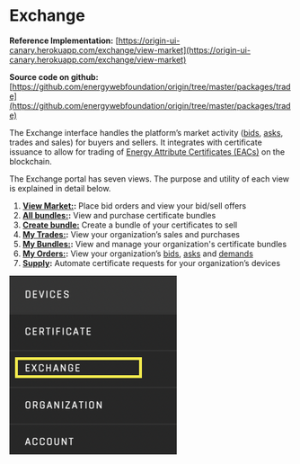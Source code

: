 # Exchange
**Reference Implementation:** [https://origin-ui-canary.herokuapp.com/exchange/view-market](https://origin-ui-canary.herokuapp.com/exchange/view-market)  

**Source code on github:** [https://github.com/energywebfoundation/origin/tree/master/packages/trade](https://github.com/energywebfoundation/origin/tree/master/packages/trade) 

The Exchange interface handles the platform’s market activity ([bids](../user-guide-glossary.md#bid), [asks](../user-guide-glossary.mda#ask), trades and sales) for buyers and sellers. It integrates with certificate issuance to allow for trading of [Energy Attribute Certificates (EACs)](../user-guide-glossary.md#energy-attribute-certificate) on the blockchain. 

The Exchange portal has seven views. The purpose and utility of each view is explained in detail below.

1. **[View Market:](./view-market.md):** Place bid orders and view your bid/sell offers
2. **[All bundles:](./all-bundles.md):** View and purchase certificate bundles
3. **[Create bundle:](./create-bundle.md)** Create a bundle of your certificates to sell
4. **[My Trades:](./my-trades.md):** View your organization’s sales and purchases
5. **[My Bundles:](./my-bundles.md):** View and manage your organization's certificate bundles
6. **[My Orders:](./my-orders.md):** View your organization’s [bids](../user-guide-glossary.md#bid), [asks](../user-guide-glossary.md#ask) and [demands](../user-guide-glossary.md#demand)
7. **[Supply](./supply.md):** Automate certificate requests for your organization’s devices

![exchange](../images/panels/panel-exchange.png)
